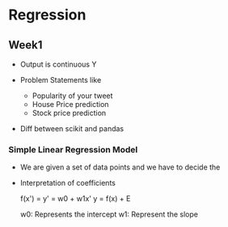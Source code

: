 # Regression

## Week1
- Output is continuous Y
- Problem Statements like
    - Popularity of your tweet
    - House Price prediction
    - Stock price prediction

- Diff between scikit and pandas

### Simple Linear Regression Model
- We are given a set of data points and we have to decide the
- Interpretation of coefficients

    f(x') = y' = w0 + w1x'
    y = f(x) + E

    w0: Represents the intercept
    w1: Represent the slope

